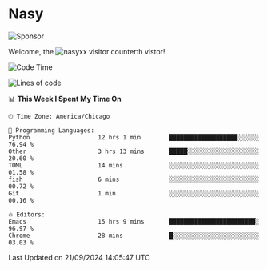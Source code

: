 # Nasy

<!--
<p align="center">
<img height="200" src="https://github-readme-stats.vercel.app/api?username=nasyxx&count_private=true&show_icons=true&theme=dracula&include_all_commits=true"/>
<img height="200" src="https://github-readme-stats.vercel.app/api/top-langs/?username=nasyxx&theme=dracula&hide=html,jupyter+notebook&count_private=true&show_icons=true"/>
</p>

  
----------------
-->

![Sponsor](https://img.shields.io/static/v1.svg?label=Sponsor&message=%E2%9D%A4&logo=GitHub&style=flat&color=pink)
 
Welcome, the ![nasyxx visitor counter](https://count.getloli.com/get/@nasyxx?theme=rule34)th vistor!
 
<!--START_SECTION:waka-->
![Code Time](http://img.shields.io/badge/Code%20Time-4%2C649%20hrs%2022%20mins-blue)

![Lines of code](https://img.shields.io/badge/From%20Hello%20World%20I%27ve%20Written-0%20lines%20of%20code-blue)

📊 **This Week I Spent My Time On** 

```text
🕑︎ Time Zone: America/Chicago

💬 Programming Languages: 
Python                   12 hrs 1 min        ███████████████████░░░░░░   76.94 % 
Other                    3 hrs 13 mins       █████░░░░░░░░░░░░░░░░░░░░   20.60 % 
TOML                     14 mins             ░░░░░░░░░░░░░░░░░░░░░░░░░   01.58 % 
fish                     6 mins              ░░░░░░░░░░░░░░░░░░░░░░░░░   00.72 % 
Git                      1 min               ░░░░░░░░░░░░░░░░░░░░░░░░░   00.16 % 

🔥 Editors: 
Emacs                    15 hrs 9 mins       ████████████████████████░   96.97 % 
Chrome                   28 mins             █░░░░░░░░░░░░░░░░░░░░░░░░   03.03 % 
```


 Last Updated on 21/09/2024 14:05:47 UTC
<!--END_SECTION:waka-->

<!-- ![visitors](https://visitor-badge.laobi.icu/badge?page_id=nasyxx.nasyxx) -->
